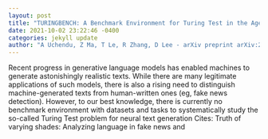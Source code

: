 ```yaml
--- 
layout: post 
title: "TURINGBENCH: A Benchmark Environment for Turing Test in the Age of Neural Text Generation" 
date: 2021-10-02 23:22:46 -0400 
categories: jekyll update 
author: "A Uchendu, Z Ma, T Le, R Zhang, D Lee - arXiv preprint arXiv:2109.13296, 2021" 
--- 
```

Recent progress in generative language models has enabled machines to generate astonishingly realistic texts. While there are many legitimate applications of such models, there is also a rising need to distinguish machine-generated texts from human-written ones (eg, fake news detection). However, to our best knowledge, there is currently no benchmark environment with datasets and tasks to systematically study the so-called Turing Test problem for neural text generation Cites: Truth of varying shades: Analyzing language in fake news and